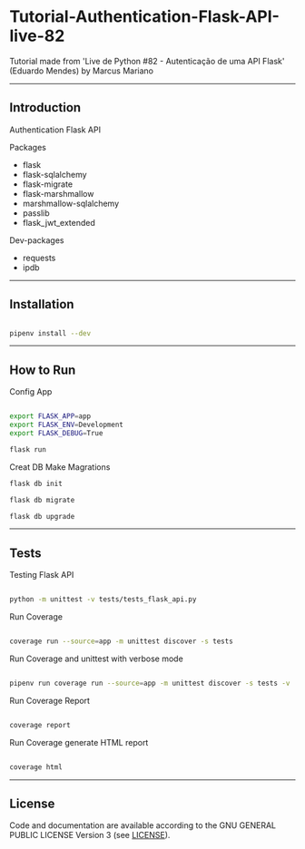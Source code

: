 # Tutorial-Authentication-Flask-API-live-82
Tutorial made from 'Live de Python #82 - Autenticação de uma API Flask' (Eduardo Mendes) by Marcus Mariano 

---

## Introduction

Authentication Flask API

Packages

- flask
- flask-sqlalchemy
- flask-migrate
- flask-marshmallow
- marshmallow-sqlalchemy
- passlib
- flask_jwt_extended

Dev-packages

- requests
- ipdb

---

## Installation

```sh

pipenv install --dev

```

---

## How to Run

Config App

```sh

export FLASK_APP=app
export FLASK_ENV=Development
export FLASK_DEBUG=True

flask run

```

Creat DB
Make Magrations 
```sh
flask db init 

flask db migrate

flask db upgrade
```

---

## Tests

Testing Flask API
```sh

python -m unittest -v tests/tests_flask_api.py

```

Run Coverage
```sh

coverage run --source=app -m unittest discover -s tests

```

Run Coverage and unittest with verbose mode
```sh

pipenv run coverage run --source=app -m unittest discover -s tests -v

```

Run Coverage Report
```sh

coverage report

```

Run Coverage generate HTML report
```sh

coverage html

```

---

## License

Code and documentation are available according to the GNU GENERAL PUBLIC LICENSE Version 3 (see [LICENSE](https://www.gnu.org/licenses/gpl.html)).
